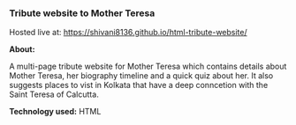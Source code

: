 ### Tribute website to Mother Teresa

Hosted live at: https://shivani8136.github.io/html-tribute-website/

**About:**

A multi-page tribute website for Mother Teresa which contains details about Mother Teresa, her biography timeline and a quick quiz about her. It also suggests places to vist in Kolkata that have a deep conncetion with the Saint Teresa of Calcutta.

**Technology used:** HTML
